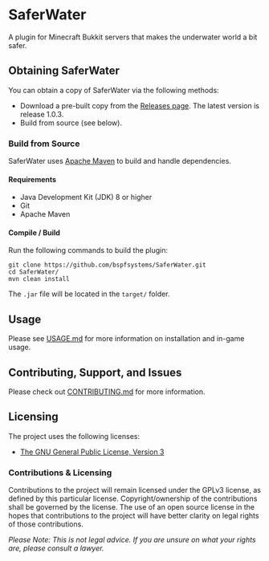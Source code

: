 # SaferWater

A plugin for Minecraft Bukkit servers that makes the underwater world a bit safer.

## Obtaining SaferWater

You can obtain a copy of SaferWater via the following methods:
- Download a pre-built copy from the [Releases page](https://github.com/bspfsystems/SaferWater/releases/latest/). The latest version is release 1.0.3.
- Build from source (see below).

### Build from Source

SaferWater uses [Apache Maven](https://maven.apache.org/) to build and handle dependencies.

#### Requirements

- Java Development Kit (JDK) 8 or higher
- Git
- Apache Maven

#### Compile / Build

Run the following commands to build the plugin:
```
git clone https://github.com/bspfsystems/SaferWater.git
cd SaferWater/
mvn clean install
```

The `.jar` file will be located in the `target/` folder.

## Usage

Please see [USAGE.md](USAGE.md) for more information on installation and in-game usage.

## Contributing, Support, and Issues

Please check out [CONTRIBUTING.md](CONTRIBUTING.md) for more information.

## Licensing

The project uses the following licenses:
- [The GNU General Public License, Version 3](https://www.gnu.org/licenses/gpl-3.0.en.html)

### Contributions & Licensing

Contributions to the project will remain licensed under the GPLv3 license, as defined by this particular license. Copyright/ownership of the contributions shall be governed by the license. The use of an open source license in the hopes that contributions to the project will have better clarity on legal rights of those contributions.

_Please Note: This is not legal advice. If you are unsure on what your rights are, please consult a lawyer._
